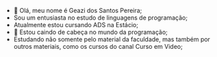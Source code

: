 - 👋 Olá, meu nome é Geazi dos Santos Pereira;
- Sou um entusiasta no estudo de linguagens de programação;
- Atualmente estou cursando ADS na Estácio;
- 🌱 Estou caindo de cabeça no mundo da programação;
- Estudando não somente pelo material da faculdade, mas também por outros materiais, como os cursos do canal Curso em Video;
